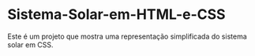 # Sistema-Solar-em-HTML-e-CSS
Este é um projeto que mostra uma representação simplificada do sistema solar em CSS.
